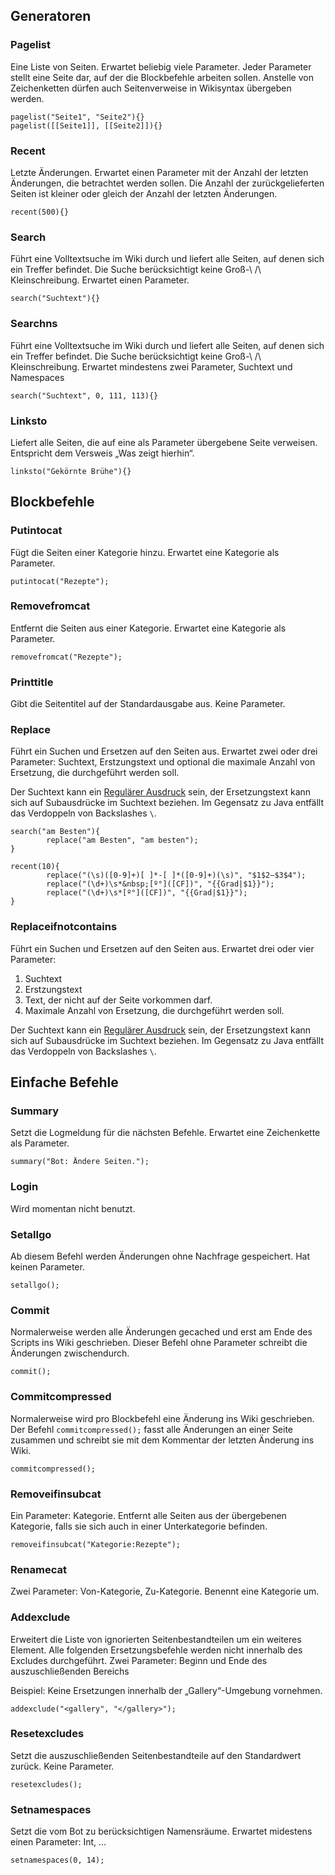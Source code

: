 Generatoren
----------

### Pagelist
Eine Liste von Seiten. Erwartet beliebig viele Parameter. Jeder Parameter
stellt eine Seite dar, auf der die Blockbefehle arbeiten sollen. Anstelle von
Zeichenketten dürfen auch Seitenverweise in Wikisyntax übergeben werden.

```
pagelist("Seite1", "Seite2"){}
pagelist([[Seite1]], [[Seite2]]){}
```

### Recent
Letzte Änderungen. Erwartet einen Parameter mit der Anzahl der letzten
Änderungen, die betrachtet werden sollen. Die Anzahl der zurückgelieferten
Seiten ist kleiner oder gleich der Anzahl der letzten Änderungen.

```
recent(500){}
```

### Search
Führt eine Volltextsuche im Wiki durch und liefert alle Seiten, auf denen sich
ein Treffer befindet. Die Suche berücksichtigt keine Groß-\ /\ Kleinschreibung.
Erwartet einen Parameter.

```
search("Suchtext"){}
```

### Searchns
Führt eine Volltextsuche im Wiki durch und liefert alle Seiten, auf denen sich
ein Treffer befindet. Die Suche berücksichtigt keine Groß-\ /\ Kleinschreibung.
Erwartet mindestens zwei Parameter, Suchtext und Namespaces

```
search("Suchtext", 0, 111, 113){}
```

### Linksto
Liefert alle Seiten, die auf eine als Parameter übergebene Seite verweisen.
Entspricht dem Versweis „Was zeigt hierhin“.

```
linksto("Gekörnte Brühe"){}
```

Blockbefehle
------------
### Putintocat
Fügt die Seiten einer Kategorie hinzu. Erwartet eine Kategorie als Parameter.

```
putintocat("Rezepte");
```

### Removefromcat
Entfernt die Seiten aus einer Kategorie. Erwartet eine Kategorie als Parameter.

```
removefromcat("Rezepte");
```

### Printtitle
Gibt die Seitentitel auf der Standardausgabe aus. Keine Parameter.

### Replace
Führt ein Suchen und Ersetzen auf den Seiten aus. Erwartet zwei oder drei Parameter: Suchtext, Erstzungstext und optional die maximale Anzahl von Ersetzung, die durchgeführt werden soll.

Der Suchtext kann ein [Regulärer Ausdruck][JavaRe] sein, der Ersetzungstext kann sich auf Subausdrücke im Suchtext beziehen. Im Gegensatz zu Java entfällt das Verdoppeln von Backslashes `\`.

```
search("am Besten"){
        replace("am Besten", "am besten");
}

recent(10){
        replace("(\s)([0-9]+)[ ]*-[ ]*([0-9]+)(\s)", "$1$2–$3$4");
        replace("(\d+)\s*&nbsp;[º°]([CF])", "{{Grad|$1}}");
        replace("(\d+)\s*[º°]([CF])", "{{Grad|$1}}");
}
```

### Replaceifnotcontains
Führt ein Suchen und Ersetzen auf den Seiten aus. Erwartet drei oder vier Parameter:

1. Suchtext
2. Erstzungstext
3. Text, der nicht auf der Seite vorkommen darf.
4. Maximale Anzahl von Ersetzung, die durchgeführt werden soll.


Der Suchtext kann ein [Regulärer Ausdruck][JavaRe] sein, der Ersetzungstext kann sich auf Subausdrücke im Suchtext beziehen. Im Gegensatz zu Java entfällt das Verdoppeln von Backslashes `\`.


Einfache Befehle
-------
### Summary
Setzt die Logmeldung für die nächsten Befehle. Erwartet eine Zeichenkette als Parameter.

```
summary("Bot: Ändere Seiten.");
```

### Login
Wird momentan nicht benutzt.

### Setallgo
Ab diesem Befehl werden Änderungen ohne Nachfrage gespeichert. Hat keinen
Parameter.

```
setallgo();
```

### Commit
Normalerweise werden alle Änderungen gecached und erst am Ende des Scripts ins
Wiki geschrieben. Dieser Befehl ohne Parameter schreibt die Änderungen zwischendurch.

```
commit();
```

### Commitcompressed
Normalerweise wird pro Blockbefehl eine Änderung ins Wiki geschrieben. Der Befehl
`commitcompressed();` fasst alle Änderungen an einer Seite zusammen und schreibt
sie mit dem Kommentar der letzten Änderung ins Wiki.

```
commitcompressed();
```

### Removeifinsubcat
Ein Parameter: Kategorie. Entfernt alle Seiten aus der übergebenen Kategorie,
falls sie sich auch in einer Unterkategorie befinden.

```
removeifinsubcat("Kategorie:Rezepte");
```

### Renamecat
Zwei Parameter: Von-Kategorie, Zu-Kategorie. Benennt eine Kategorie um.

### Addexclude
Erweitert die Liste von ignorierten Seitenbestandteilen um ein weiteres Element.
Alle folgenden Ersetzungsbefehle werden nicht innerhalb des Excludes durchgeführt.
Zwei Parameter: Beginn und Ende des auszuschließenden Bereichs

Beispiel: Keine Ersetzungen innerhalb der „Gallery“-Umgebung vornehmen.

```
addexclude("<gallery", "</gallery>");
```


### Resetexcludes
Setzt die auszuschließenden Seitenbestandteile auf den Standardwert zurück.
Keine Parameter.

```
resetexcludes();
```

### Setnamespaces
Setzt die vom Bot zu berücksichtigen Namensräume.
Erwartet midestens einen Parameter: Int, …

```
setnamespaces(0, 14);
```

[JavaRe]: http://www.straub.as/java/regex/regex.html
